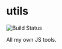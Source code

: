# utils

![Build Status](https://travis-ci.org/YYCoder/utils.svg?branch=master)

All my own JS tools.
